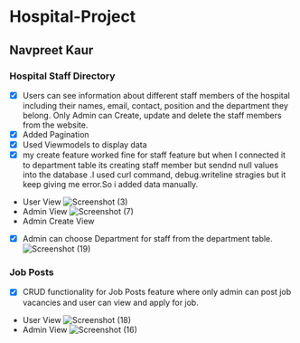 # Hospital-Project
## Navpreet Kaur
### Hospital Staff Directory
- [x] Users can see information about different staff members of the hospital including their names, email, contact, position and the department they belong. Only Admin can Create, update and delete the staff members from the website.
- [x] Added Pagination
- [x] Used Viewmodels to display data
- [x] my create feature worked fine for staff feature but when I connected it to department table its creating staff member but sendnd      null values into the database .I used curl command, debug.writeline stragies but it keep giving me error.So i added data manually.  
* User View
![Screenshot (3)](https://user-images.githubusercontent.com/71792075/116010129-30d38c00-a5eb-11eb-8f8d-a255586e26b0.png)
* Admin View
![Screenshot (7)](https://user-images.githubusercontent.com/71792075/116010134-4052d500-a5eb-11eb-81ce-fedcce6f7469.png)
* Admin Create View
- [x] Admin can choose Department for staff from the department table.
![Screenshot (19)](https://user-images.githubusercontent.com/71792075/116031122-06a1be80-a62b-11eb-9ca6-df8ceddcb595.png)

### Job Posts
- [x] CRUD functionality for Job Posts feature where only admin can post job vacancies and user can view and apply for job.
* User View
![Screenshot (18)](https://user-images.githubusercontent.com/71792075/116030563-d0b00a80-a629-11eb-930b-a6f9784172ad.png)
* Admin View
![Screenshot (16)](https://user-images.githubusercontent.com/71792075/116030625-f50be700-a629-11eb-8315-cc7ed9f672c6.png)

